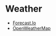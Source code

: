# Weather

- [Forecast.Io](https://github.com/ZeevG/python-forecast.io)
- [OpenWeatherMap](http://openweathermap.org/current)

